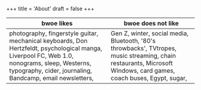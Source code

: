 +++
title = 'About'
draft = false
+++

| bwoe likes | bwoe does not like |
|----------|----------|
| photography, fingerstyle guitar, mechanical keyboards, Don Hertzfeldt, psychological manga, Liverpool FC, Web 1.0, nonograms, sleep, Westerns, typography, cider, journaling, Bandcamp, email newsletters,  | Gen Z, winter, social media, Bluetooth, '80's throwbacks', TVtropes, music streaming, chain restaurants, Microsoft Windows, card games, coach buses, Egypt, sugar,  |
